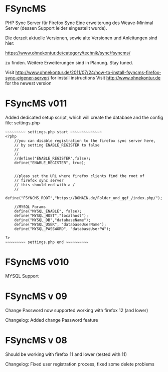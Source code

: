 FSyncMS
=======

PHP Sync Server für Firefox Sync
Eine erweiterung des Weave-Minimal Server (dessen Support leider eingestellt wurde).

Die derzeit aktuelle Versionen,
sowie alte Versionen und Anleitungen sind hier:

https://www.ohnekontur.de/category/technik/sync/fsyncms/

zu finden.
Weitere Erweiterungen sind in Planung.
Stay tuned.


Visit http://www.ohnekontur.de/2011/07/24/how-to-install-fsyncms-firefox-sync-eigener-server/ for install instructions
Visit http://www.ohnekontur.de for the newest version

FSyncMS v011
======
Added dedicated setup script, which will create the database and the config file: settings.php

    ~~~~~~~~~ settings.php start ~~~~~~~~~~~~~~
    <?php
        //you can disable registration to the firefox sync server here,
        // by setting ENABLE_REGISTER to false
        //
        //
        //define("ENABLE_REGISTER",false);
        define("ENABLE_REGISTER", true);


        //pleas set the URL where firefox clients find the root of 
        // firefox sync server
        // this should end with a /
        //
        define("FSYNCMS_ROOT","https://DOMAIN.de/Folder_und_ggf_/index.php/");

        //MYSQL Params
        define("MYSQL_ENABLE", false);
        define("MYSQL_HOST","localhost");
        define("MYSQL_DB","databaseName");
        define("MYSQL_USER", "databaseUserName");
        define("MYSQL_PASSWORD", "databaseUserPW");

    ?>
    ~~~~~~~~~ settings.php end ~~~~~~~~~~


FSyncMS v010
======
MYSQL Support

FSyncMS v 09
======
Change Password now supported 
working with firefox 12 (and lower)

Changelog:
Added change Password feature

FSyncMS v 08
======
Should be working with firefox 11 and lower (tested with 11)

Changelog:
Fixed user registration process,
fixed some delete problems
